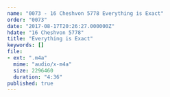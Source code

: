 ```yaml
---
name: "0073 - 16 Cheshvon 5778 Everything is Exact"
order: "0073"
date: "2017-08-17T20:26:27.000000Z"
hdate: "16 Cheshvon 5778"
title: "Everything is Exact"
keywords: []
file:
- ext: ".m4a"
  mime: "audio/x-m4a"
  size: 2296460
  duration: "4:36"
published: true
---
```


